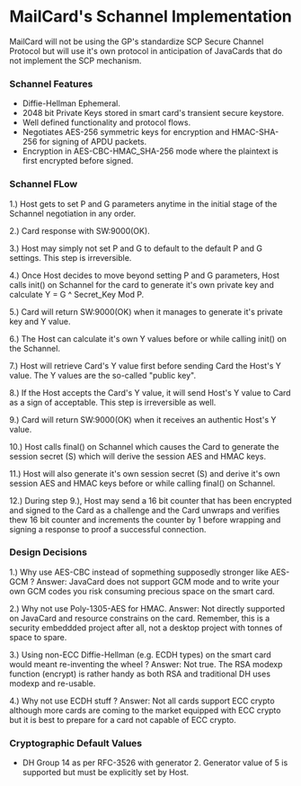# MailCard's Schannel Implementation
MailCard will not be using the GP's standardize SCP Secure Channel Protocol but will use it's own protocol in anticipation of JavaCards that do not implement the SCP mechanism.

### Schannel Features
* Diffie-Hellman Ephemeral.
* 2048 bit Private Keys stored in smart card's transient secure keystore.
* Well defined functionality and protocol flows.
* Negotiates AES-256 symmetric keys for encryption and HMAC-SHA-256 for signing of APDU packets.
* Encryption in AES-CBC-HMAC_SHA-256 mode where the plaintext is first encrypted before signed.

### Schannel FLow
1.) Host gets to set P and G parameters anytime in the initial stage of the Schannel negotiation in any order.

2.) Card response with SW:9000(OK).

3.) Host may simply not set P and G to default to the default P and G settings. This step is irreversible.

4.) Once Host decides to move beyond setting P and G parameters, Host calls init() on Schannel for the card to generate it's own private key and calculate Y = G ^ Secret_Key Mod P.

5.) Card will return SW:9000(OK) when it manages to generate it's private key and Y value.

6.) The Host can calculate it's own Y values before or while calling init() on the Schannel.

7.) Host will retrieve Card's Y value first before sending Card the Host's Y value. The Y values are the so-called "public key". 

8.) If the Host accepts the Card's Y value, it will send Host's Y value to Card as a sign of acceptable. This step is irreversible as well.

9.) Card will return SW:9000(OK) when it receives an authentic Host's Y value.

10.) Host calls final() on Schannel which causes the Card to generate the session secret (S) which will derive the session AES and HMAC keys.

11.) Host will also generate it's own session secret (S) and derive it's own session AES and HMAC keys before or while calling final() on Schannel.

12.) During step 9.), Host may send a 16 bit counter that has been encrypted and signed to the Card as a challenge and the Card unwraps and verifies thew 16 bit counter and increments the counter by 1 before wrapping and signing a response to proof a successful connection.

### Design Decisions
1.) Why use AES-CBC instead of sopmething supposedly stronger like AES-GCM ?
Answer: JavaCard does not support GCM mode and to write your own GCM codes you risk consuming precious space on the smart card.

2.) Why not use Poly-1305-AES for HMAC.
Answer: Not directly supported on JavaCard and resource constrains on the card. Remember, this is a security embeddded project after all, not a desktop project with tonnes of space to spare.

3.) Using non-ECC Diffie-Hellman (e.g. ECDH types) on the smart card would meant re-inventing the wheel ?
Answer: Not true. The RSA modexp function (encrypt) is rather handy as both RSA and traditional DH uses modexp and re-usable.

4.) Why not use ECDH stuff ?
Answer: Not all cards support ECC crypto although more cards are coming to the market equipped with ECC crypto but it is best to prepare for a card not capable of ECC crypto.

### Cryptographic Default Values
* DH Group 14 as per RFC-3526 with generator 2. Generator value of 5 is supported but must be explicitly set by Host.


